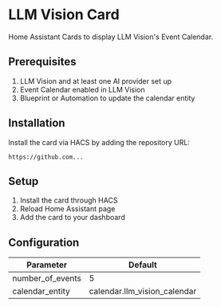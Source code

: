 # LLM Vision Card
Home Assistant Cards to display LLM Vision's Event Calendar.

## Prerequisites
1. LLM Vision and at least one AI provider set up
2. Event Calendar enabled in LLM Vision
3. Blueprint or Automation to update the calendar entity

## Installation
Install the card via HACS by adding the repository URL:
```
https://github.com...
```

## Setup
1. Install the card through HACS
2. Reload Home Assistant page
3. Add the card to your dashboard

## Configuration

| Parameter         | Default                     |
|-------------------|-----------------------------|
| number_of_events  | 5                           |
| calendar_entity   | calendar.llm_vision_calendar|
